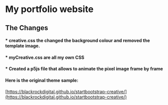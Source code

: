 # My portfolio website

## The Changes

#### * creative.css the changed the background colour and removed the template image.
#### * myCreative.css are all my own CSS
#### * Created a p5js file that allows to animate the pixel image frame by frame 

#### Here is the original theme sample:
[https://blackrockdigital.github.io/startbootstrap-creative/](https://blackrockdigital.github.io/startbootstrap-creative/)